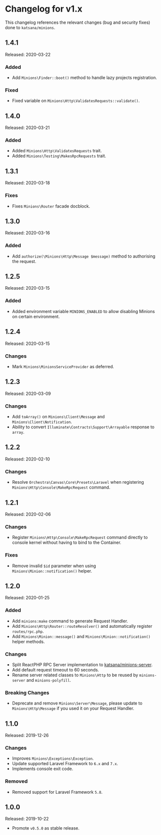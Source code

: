 # Changelog for v1.x

This changelog references the relevant changes (bug and security fixes) done to `katsana/minions`.

## 1.4.1

Released: 2020-03-22

### Added

* Add `Minions\Finder::boot()` method to handle lazy projects registration.

### Fixed

* Fixed variable on `Minions\Http\ValidatesRequests::validate()`.

## 1.4.0

Released: 2020-03-21

### Added

* Added `Minions\Http\ValidatesRequests` trait.
* Added `Minions\Testing\MakesRpcRequests` trait.

## 1.3.1

Released: 2020-03-18

### Fixes

* Fixes `Minions\Router` facade docblock.

## 1.3.0

Released: 2020-03-16

### Added

* Add `authorize(\Minions\Http\Message $message)` method to authorising the request.

## 1.2.5

Released: 2020-03-15

### Added

* Added environment variable `MINIONS_ENABLED` to allow disabling Minions on certain environment.

## 1.2.4

Released: 2020-03-15

### Changes

* Mark `Minions\MinionsServiceProvider` as deferred.

## 1.2.3

Released: 2020-03-09

### Changes

* Add `toArray()` on `Minions\Client\Message` and `Minions\Client\Notification`.
* Ability to convert `Illuminate\Contracts\Support\Arrayable` response to `array`. 

## 1.2.2

Released: 2020-02-10

### Changes

* Resolve `Orchestra\Canvas\Core\Presets\Laravel` when registering `Minions\Http\Console\MakeRpcRequest` command.

## 1.2.1

Released: 2020-02-06

### Changes

* Register `Minions\Http\Console\MakeRpcRequest` command directly to console kernel without having to bind to the Container.

### Fixes

* Remove invalid `$id` parameter when using `Minions\Minion::notification()` helper.

## 1.2.0

Released: 2020-01-25

### Added

* Add `minions:make` command to generate Request Handler.
* Add `Minions\Http\Router::routeResolver()` and automatically register `routes/rpc.php`.
* Add `Minions\Minion::message()` and `Minions\Minion::notification()` helper methods.

### Changes

* Split ReactPHP RPC Server implementation to [katsana/minions-server](https://github.com/katsana/minions-server).
* Add default request timeout to 60 seconds. 
* Rename server related classes to `Minions\Http` to be reused by `minions-server` and `minions-polyfill`.

### Breaking Changes

* Deprecate and remove `Minions\Server\Message`, please update to `Minions\Http\Message` if you used it on your Request Handler.

## 1.1.0

Released: 2019-12-26

### Changes

* Improves `Minions\Exceptions\Exception`.
* Update supported Laravel Framework to `6.x` and `7.x`.
* Implements console exit code.

### Removed

* Removed support for Laravel Framework `5.8`.

## 1.0.0

Released: 2019-10-22

* Promote `v0.5.0` as stable release.
